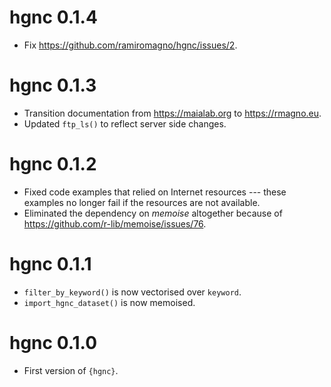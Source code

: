 # hgnc 0.1.4

* Fix https://github.com/ramiromagno/hgnc/issues/2.

# hgnc 0.1.3

* Transition documentation from https://maialab.org to https://rmagno.eu.
* Updated `ftp_ls()` to reflect server side changes.

# hgnc 0.1.2

* Fixed code examples that relied on Internet resources --- these examples no
longer fail if the resources are not available.
* Eliminated the dependency on *memoise* altogether because of
<https://github.com/r-lib/memoise/issues/76>.

# hgnc 0.1.1

* `filter_by_keyword()` is now vectorised over `keyword`.
* `import_hgnc_dataset()` is now memoised.

# hgnc 0.1.0

* First version of `{hgnc}`.
